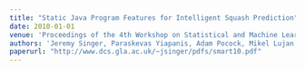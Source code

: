 ```yaml
---
title: "Static Java Program Features for Intelligent Squash Prediction"
date: 2010-01-01
venue: 'Proceedings of the 4th Workshop on Statistical and Machine Learning Approaches to Architecture and Compilation (SMART)'
authors: 'Jeremy Singer, Paraskevas Yiapanis, Adam Pocock, Mikel Lujan, Gavin Brown, Nikolas Ioannou and Marcelo Cintra'
paperurl: "http://www.dcs.gla.ac.uk/~jsinger/pdfs/smart10.pdf"
---
```





